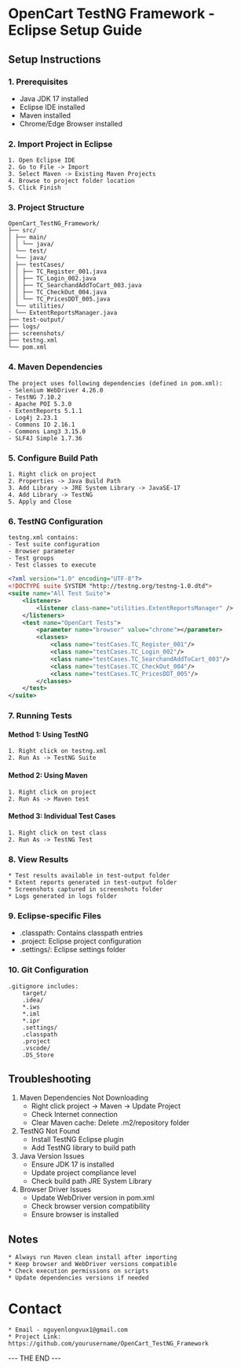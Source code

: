 # OpenCart TestNG Framework - Eclipse Setup Guide

## Setup Instructions

### 1. Prerequisites
- Java JDK 17 installed
- Eclipse IDE installed
- Maven installed
- Chrome/Edge Browser installed

### 2. Import Project in Eclipse
	1. Open Eclipse IDE
	2. Go to File -> Import
	3. Select Maven -> Existing Maven Projects
	4. Browse to project folder location
	5. Click Finish

### 3. Project Structure
	OpenCart_TestNG_Framework/
	├── src/
	│ ├── main/
	│ │ └── java/
	│ └── test/
	│ └── java/
	│ ├── testCases/
	│ │ ├── TC_Register_001.java
	│ │ ├── TC_Login_002.java
	│ │ ├── TC_SearchandAddToCart_003.java
	│ │ ├── TC_CheckOut_004.java
	│ │ └── TC_PricesDDT_005.java
	│ └── utilities/
	│ └── ExtentReportsManager.java
	├── test-output/
	├── logs/
	├── screenshots/
	├── testng.xml
	└── pom.xml

### 4. Maven Dependencies
	The project uses following dependencies (defined in pom.xml):
	- Selenium WebDriver 4.26.0
	- TestNG 7.10.2
	- Apache POI 5.3.0 
	- ExtentReports 5.1.1
	- Log4j 2.23.1
	- Commons IO 2.16.1
	- Commons Lang3 3.15.0
	- SLF4J Simple 1.7.36

### 5. Configure Build Path
	1. Right click on project
	2. Properties -> Java Build Path
	3. Add Library -> JRE System Library -> JavaSE-17
	4. Add Library -> TestNG
	5. Apply and Close

### 6. TestNG Configuration
	testng.xml contains:
	- Test suite configuration
	- Browser parameter
	- Test groups
	- Test classes to execute

```xml
<?xml version="1.0" encoding="UTF-8"?>
<!DOCTYPE suite SYSTEM "http://testng.org/testng-1.0.dtd">
<suite name="All Test Suite">
    <listeners>
        <listener class-name="utilities.ExtentReportsManager" />
    </listeners>
    <test name="OpenCart Tests">
        <parameter name="browser" value="chrome"></parameter>
        <classes>
            <class name="testCases.TC_Register_001"/>
            <class name="testCases.TC_Login_002"/>
            <class name="testCases.TC_SearchandAddToCart_003"/>
            <class name="testCases.TC_CheckOut_004"/>
            <class name="testCases.TC_PricesDDT_005"/>
        </classes>
    </test>
</suite>
```

### 7. Running Tests
#### Method 1: Using TestNG
	1. Right click on testng.xml
	2. Run As -> TestNG Suite
#### Method 2: Using Maven
	1. Right click on project
	2. Run As -> Maven test
#### Method 3: Individual Test Cases
	1. Right click on test class
	2. Run As -> TestNG Test

### 8. View Results
	* Test results available in test-output folder
	* Extent reports generated in test-output folder
	* Screenshots captured in screenshots folder
	* Logs generated in logs folder

### 9. Eclipse-specific Files
  * .classpath: Contains classpath entries
  * .project: Eclipse project configuration
  * .settings/: Eclipse settings folder

### 10. Git Configuration
	.gitignore includes:
		target/
		.idea/
		*.iws
		*.iml
		*.ipr
		.settings/
		.classpath
		.project
		.vscode/
		.DS_Store

## Troubleshooting
1. Maven Dependencies Not Downloading
	* Right click project -> Maven -> Update Project
	* Check Internet connection
	* Clear Maven cache: Delete .m2/repository folder
2. TestNG Not Found
	* Install TestNG Eclipse plugin
	* Add TestNG library to build path
3. Java Version Issues
	* Ensure JDK 17 is installed
	* Update project compliance level
	* Check build path JRE System Library
4. Browser Driver Issues
	* Update WebDriver version in pom.xml
	* Check browser version compatibility
	* Ensure browser is installed
	
## Notes
	* Always run Maven clean install after importing
	* Keep browser and WebDriver versions compatible
	* Check execution permissions on scripts
	* Update dependencies versions if needed

# Contact
	* Email - nguyenlongvux1@gmail.com
	* Project Link: https://github.com/yourusername/OpenCart_TestNG_Framework

--- THE END ---